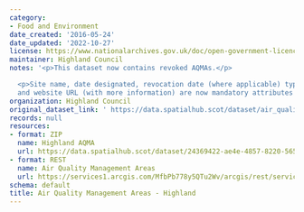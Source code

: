 ```yaml
---
category:
- Food and Environment
date_created: '2016-05-24'
date_updated: '2022-10-27'
license: https://www.nationalarchives.gov.uk/doc/open-government-licence/version/3/
maintainer: Highland Council
notes: '<p>This dataset now contains revoked AQMAs.</p>

  <p>Site name, date designated, revocation date (where applicable) type of pollutant
  and website URL (with more information) are now mandatory attributes for this dataset.</p>'
organization: Highland Council
original_dataset_link: ' https://data.spatialhub.scot/dataset/air_quality_management_areas-hi'
records: null
resources:
- format: ZIP
  name: Highland AQMA
  url: https://data.spatialhub.scot/dataset/24369422-ae4e-4857-8220-5659cc687804/resource/de720d0b-1c2d-4f93-99ff-8551f64f2123/download/highland-aqma.zip
- format: REST
  name: Air Quality Management Areas
  url: https://services1.arcgis.com/MfbPb778y5QTu2Wv/arcgis/rest/services/AirQualityManagementAreas/FeatureServer/0/query?outFields=*&where=1%3D1
schema: default
title: Air Quality Management Areas - Highland
---
```

